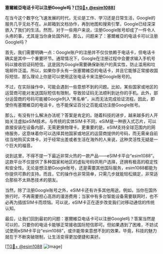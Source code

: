 **塞爾維亞电话卡可以注册Google吗？[[TG💪+ @esim1088](https://t.me/s/esim1088)]**

在当今这个数字化飞速发展的时代，无论是工作、学习还是日常生活，Google的服务几乎无处不在。从邮箱到文档协作，再到地图和搜索引擎，Google已经深深嵌入了我们的生活。然而，对于一些用户来说，注册Google账号却成了一件令人头疼的事，尤其是当你身处国外时。那么，问题来了：塞爾維亞的电话卡可以注册Google吗？

首先，我们需要明确一点：Google账户的注册并不仅仅依赖于电话卡，但电话卡确实是其中一个重要环节。通常情况下，Google在注册过程中会要求输入手机号码以接收验证码短信。这是因为Google需要确保新账户的真实性，防止滥用和垃圾邮件泛滥。所以，如果你手头有一张塞爾維亞的电话卡，并且它能够正常接收国际短信，那么理论上你是可以使用这张电话卡来注册Google账号的。

不过，在实际操作中，可能会遇到一些意想不到的问题。比如，某些国家或地区的运营商可能对发送国际短信有限制，导致验证码无法顺利到达你的手机。此外，部分运营商的号码可能被Google列入“黑名单”，从而无法完成验证流程。因此，即使你有塞爾維亞的电话卡，也不能保证百分之百能成功注册Google账号。

那么，有没有什么解决办法呢？答案是肯定的。随着科技的进步，越来越多的人开始关注虚拟eSIM技术。与传统的实体SIM卡不同，eSIM是一种嵌入式芯片，可以直接安装在设备内部，无需更换物理卡。更重要的是，eSIM支持全球范围内的网络服务，这意味着你可以选择其他国家或地区的运营商提供的号码，而无需亲自前往当地购买实体卡。对于经常出差或者生活在海外的人来说，这种灵活性无疑是一个巨大的福音。

说到这里，不得不提一下最近非常火热的一款产品——eSIM卡平台“esim1088”。这款平台不仅提供了多种国家和地区的虚拟号码供用户选择，还拥有极高的稳定性和安全性。无论是想注册Google账号，还是需要其他国际服务，esim1088都能为你提供可靠的支持。而且，它的操作也非常简单，只需几步就能轻松搞定，非常适合那些不太熟悉技术的朋友。

当然，除了注册Google账号之外，eSIM卡还有许多其他用途。例如，当你在国外旅行时，不再需要担心高昂的漫游费用；当家中有多台智能设备需要联网时，也不必再为插拔SIM卡而烦恼。可以说，eSIM卡正在逐步改变我们对移动通信的传统认知。

最后，让我们回到最初的问题：塞爾維亞电话卡可以注册Google吗？答案当然是可以的，只要你的电话卡能够正常接收国际短信即可。但如果遇到了困难，不妨试试使用eSIM卡平台“esim1088”，或许能带来意想不到的效果。毕竟，科技的魅力就在于不断突破限制，让生活变得更加便捷和美好。

[[TG💪+ @esim1088](https://t.me/s/esim1088) ![Image](https://i.postimg.cc/4NQfJmqS/Snipaste-2025-05-13-00-14-12.png)]